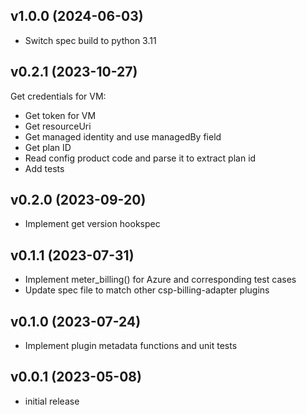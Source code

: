 v1.0.0 (2024-06-03)
-------------------

- Switch spec build to python 3.11

v0.2.1 (2023-10-27)
-------------------

Get credentials for VM:
  - Get token for VM
  - Get resourceUri
  - Get managed identity and use managedBy field
  - Get plan ID
  - Read config product code and parse it to extract plan id
  - Add tests

v0.2.0 (2023-09-20)
-------------------

- Implement get version hookspec

v0.1.1 (2023-07-31)
-------------------

- Implement meter_billing() for Azure and corresponding test cases
- Update spec file to match other csp-billing-adapter plugins

v0.1.0 (2023-07-24)
-------------------

- Implement plugin metadata functions and unit tests

v0.0.1 (2023-05-08)
-------------------

- initial release

